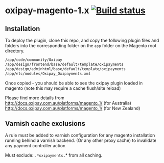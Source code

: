 # oxipay-magento-1.x [![Build status](https://ci.appveyor.com/api/projects/status/t71e6r0lvsfriwm0/branch/master?svg=true)](https://ci.appveyor.com/project/oxipay/oxipay-magento-1-x/branch/master)

## Installation

To deploy the plugin, clone this repo, and copy the following plugin files and folders into the corresponding folder on the `app` folder on the Magento root directory.

```bash
/app/code/community/Oxipay
/app/design/frontend/base/default/template/oxipayments
/app/design/adminhtml/base/default/template/oxipayments
/app/etc/modules/Oxipay_Oxipayments.xml
```

Once copied - you should be able to see the oxipay plugin loaded in magento (note this may require a cache flush/site reload)

Please find more details from 
http://docs.oxipay.com.au/platforms/magento_1/  (for Australia)
http://docs.oxipay.com.au/platforms/magento_1/  (for New Zealand)

## Varnish cache exclusions

A rule must be added to varnish configuration for any magento installation running behind a varnish backend. (Or any other proxy cache) to invalidate any payment controller action.

Must exclude: `.*oxipayments.`* from all caching.
